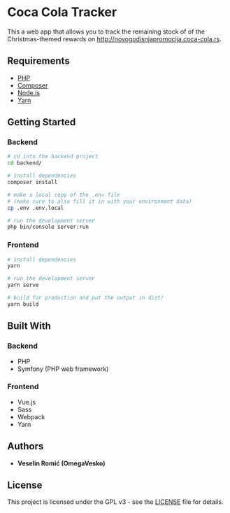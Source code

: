 # Coca Cola Tracker

This a web app that allows you to track the remaining stock of of the 
Christmas-themed rewards on http://novogodisnjapromocija.coca-cola.rs.

## Requirements

- [PHP](http://php.net/)
- [Composer](https://getcomposer.org/)
- [Node.js](https://nodejs.org/en/)
- [Yarn](https://yarnpkg.com/en/)

## Getting Started

### Backend

```bash
# cd into the backend project
cd backend/

# install dependencies
composer install

# make a local copy of the .env file 
# (make sure to also fill it in with your environment data)
cp .env .env.local

# run the development server 
php bin/console server:run
```

### Frontend

```bash
# install dependencies
yarn 

# run the development server 
yarn serve 

# build for production and put the output in dist/
yarn build 
```

## Built With

### Backend

- PHP
- Symfony (PHP web framework)

### Frontend

- Vue.js
- Sass
- Webpack
- Yarn


## Authors

* **Veselin Romić (OmegaVesko)**

## License

This project is licensed under the GPL v3 - see the [LICENSE](LICENSE) file for details.
